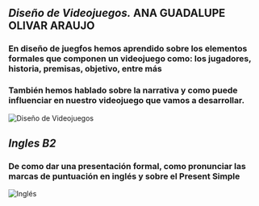 ## *Diseño de Videojuegos.* ANA GUADALUPE OLIVAR ARAUJO
### En diseño de juegfos hemos aprendido sobre los elementos formales que componen un videojuego como: los jugadores, historia, premisas, objetivo, entre más
### También hemos hablado sobre la narrativa y como puede influenciar en nuestro videojuego que vamos a desarrollar.

![Diseño de Videojuegos](https://uniat.edu.mx/wp-content/uploads/2024/07/universidad_licenciatura_videojuegos.jpg)
## *Ingles B2*
### De como dar una presentación formal, como pronunciar las marcas de puntuación en inglés y sobre el Present Simple
![Inglés](https://www.emagister.com/blog/wp-content/uploads/2018/01/GettyImages-1336548906-scaled.jpg
)


